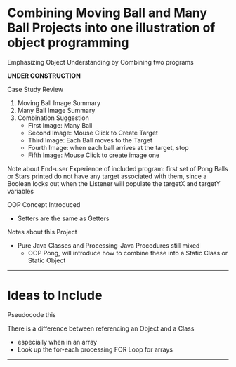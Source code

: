 # Combining Moving Ball and Many Ball Projects into one illustration of object programming
Emphasizing Object Understanding by Combining two programs

**UNDER CONSTRUCTION**

Case Study Review
1. Moving Ball Image Summary
2. Many Ball Image Summary
3. Combination Suggestion
   - First Image: Many Ball
   - Second Image: Mouse Click to Create Target
   - Third Image: Each Ball moves to the Target
   - Fourth Image: when each ball arrives at the target, stop
   - Fifth Image: Mouse Click to create image one

Note about End-user Experience of included program: first set of Pong Balls or Stars printed do not have any target associated with them, since a Boolean locks out when the Listener will populate the targetX and targetY variables

OOP Concept Introduced
- Setters are the same as Getters

Notes about this Project
- Pure Java Classes and Processing-Java Procedures still mixed
  - OOP Pong, will introduce how to combine these into a Static Class or Static Object

---

# Ideas to Include
Pseudocode this

There is a difference between referencing an Object and a Class
- especially when in an array
- Look up the for-each processing FOR Loop for arrays

---
